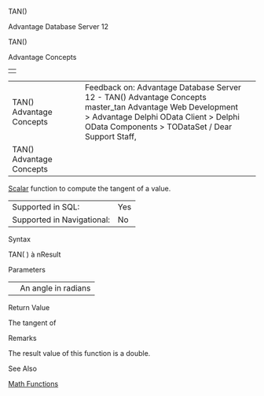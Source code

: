 TAN()




Advantage Database Server 12  

TAN()

Advantage Concepts

|  |
| --- |
|  |

|  |  |  |  |  |
| --- | --- | --- | --- | --- |
| TAN()  Advantage Concepts |  |  | Feedback on: Advantage Database Server 12 - TAN() Advantage Concepts master\_tan Advantage Web Development > Advantage Delphi OData Client > Delphi OData Components > TODataSet / Dear Support Staff, |  |
| TAN()  Advantage Concepts |  |  |  |  |

[Scalar](master_supported_scalar_functions.htm) function to compute the tangent of a value.

|  |  |
| --- | --- |
| Supported in SQL: | Yes |
| Supported in Navigational: | No |

Syntax

TAN( <nValue> ) à nResult

Parameters

|  |  |
| --- | --- |
| <nValue> | An angle in radians |

Return Value

The tangent of <nValue>

Remarks

The result value of this function is a double.

See Also

[Math Functions](master_math_functions.htm)